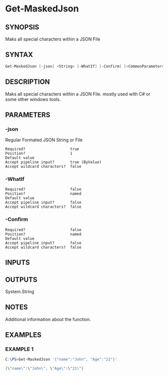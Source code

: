 ﻿# Get-MaskedJson
## SYNOPSIS
Maks all special characters within a JSON File

## SYNTAX
```powershell
Get-MaskedJson [-json] <String> [-WhatIf] [-Confirm] [<CommonParameters>]
```

## DESCRIPTION
Maks all special characters within a JSON File.
mostly used with C# or some other windows tools.

## PARAMETERS
### -json <String>
Regular Formated JSON String or File
```
Required?                    true
Position?                    1
Default value
Accept pipeline input?       true (ByValue)
Accept wildcard characters?  false
```
 
### -WhatIf <SwitchParameter>

```
Required?                    false
Position?                    named
Default value
Accept pipeline input?       false
Accept wildcard characters?  false
```
 
### -Confirm <SwitchParameter>

```
Required?                    false
Position?                    named
Default value
Accept pipeline input?       false
Accept wildcard characters?  false
```

## INPUTS


## OUTPUTS
System.String

## NOTES
Additional information about the function.

## EXAMPLES
### EXAMPLE 1
```powershell
C:\PS>Get-MaskedJson '{"name":"John", "Age":"21"}'

{\"name\":\"John\", \"Age\":\"21\"}
```



